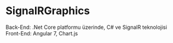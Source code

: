 # SignalRGraphics
Back-End: .Net Core platformu üzerinde, C# ve SignalR teknolojisi <br/>
Front-End: Angular 7, Chart.js
